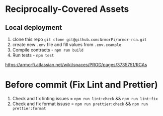 # Reciprocally-Covered Assets

## Local deployment
1. clone this repo 
```git clone git@github.com:ArmorFi/armor-rca.git```
2. create new `.env` file and fill values from `.env.example`
3. Compile contracts - `npm run build`
4. Run tests -  `npm test`

https://armorfi.atlassian.net/wiki/spaces/PROD/pages/3735751/RCAs

# Before commit (Fix Lint and Prettier)
1. Check and fix linting issues = `npm run lint:check` && `npm run lint:fix`
2. Check and fix format issuse = `npm run prettier:check` && `npm run prettier:format` 

